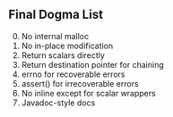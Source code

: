 ## Final Dogma List
0.	  No internal malloc	                    
1.	  No in-place modification	              
2.	  Return scalars directly	                
3.	  Return destination pointer for chaining	        
4.	  errno for recoverable errors	          
5.	  assert() for irrecoverable errors	      
6.	  No inline except for scalar wrappers    
7.	  Javadoc-style docs	                    

